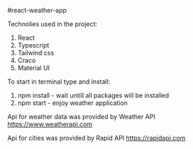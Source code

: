 #react-weather-app

Technolies used in the project: 
1. React
2. Typescript
3. Tailwind css
4. Craco
5. Material UI

To start in terminal type and install:

1. npm install - wait untill all packages will be installed
2. npm start - enjoy weather application

Api for weather data was provided by Weather API https://www.weatherapi.com

Api for cities was provided by Rapid API https://rapidapi.com
